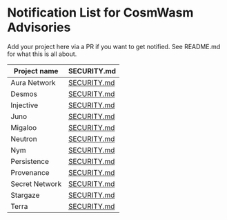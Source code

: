# Notification List for CosmWasm Advisories

Add your project here via a PR if you want to get notified.
See README.md for what this is all about.

| Project name   | SECURITY.md                                                                                          |
|----------------|------------------------------------------------------------------------------------------------------|
| Aura Network   | [SECURITY.md](https://github.com/aura-nw/aura/blob/main/SECURITY.md)                                 |
| Desmos         | [SECURITY.md](https://github.com/desmos-labs/desmos/blob/master/SECURITY.md)                         |
| Injective      | [SECURITY.md](https://github.com/InjectiveLabs/injective-chain-releases/blob/master/SECURITY.md)     |
| Juno           | [SECURITY.md](https://github.com/CosmosContracts/juno/blob/main/SECURITY.md)                         |
| Migaloo        | [SECURITY.md](https://github.com/White-Whale-Defi-Platform/migaloo-chain/blob/main/docs/SECURITY.md) |
| Neutron        | [SECURITY.md](https://github.com/neutron-org/neutron/blob/main/SECURITY.md) |
| Nym            | [SECURITY.md](https://github.com/nymtech/nym/blob/develop/SECURITY.md)                               |
| Persistence    | [SECURITY.md](https://github.com/persistenceOne/persistenceCore/blob/master/SECURITY.md)             |
| Provenance     | [SECURITY.md](https://github.com/provenance-io/provenance/blob/main/SECURITY.md)                     |
| Secret Network | [SECURITY.md](https://github.com/scrtlabs/SecretNetwork/blob/master/SECURITY.md)                     |
| Stargaze       | [SECURITY.md](https://github.com/public-awesome/stargaze/blob/main/SECURITY.md)                      |
| Terra          | [SECURITY.md](https://github.com/terra-money/core/blob/main/SECURITY.md)                             |

